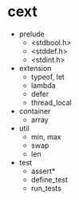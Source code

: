 # cext

- prelude
    - <stdbool.h>
    - <stddef.h>
    - <stdint.h>
- extension
    - typeof, let
    - lambda
    - defer
    - thread_local
- container
    - array
- util
    - min, max
    - swap
    - len
- test
    - assert*
    - define_test
    - run_tests
